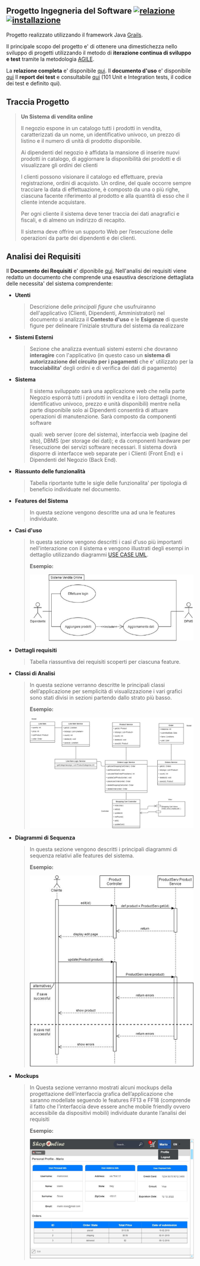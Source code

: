 ## Progetto Ingegneria del Software [![relazione](https://img.shields.io/badge/relazione-disponibile%20in%20pdf-brightgreen)](https://github.com/darkimage/Universita-IngegneriaDelSoftware/raw/master/documents/SistemadiVenditaOnline_LucaFaggion_274857.pdf)[ ![installazione](https://img.shields.io/badge/guida_uso_ed_installazione-disponibile%20in%20pdf-brightgreen)](https://github.com/darkimage/Universita-IngegneriaDelSoftware/raw/master/documents/Istruzioni-Uso-e-Installazione-274857-Faggion-Luca.pdf)

Progetto realizzato utilizzando il framework Java [Grails](https://grails.org/).

Il principale scopo del progetto e' di ottenere una dimestichezza nello sviluppo di progetti utilizzando il metodo di **iterazione continua di sviluppo e test** tramite la metodologia [AGILE]([https://it.wikipedia.org/wiki/Metodologia_agile](https://it.wikipedia.org/wiki/Metodologia_agile)). 

La **relazione completa** e' disponibile [qui](https://github.com/darkimage/Universita-IngegneriaDelSoftware/raw/master/documents/SistemadiVenditaOnline_LucaFaggion_274857.pdf).
Il **documento d'uso** e' disponibile [qui](https://github.com/darkimage/Universita-IngegneriaDelSoftware/raw/master/documents/Istruzioni-Uso-e-Installazione-274857-Faggion-Luca.pdf)
Il **report dei test** e consultabile [qui](https://darkimage.github.io/Universita-IngegneriaDelSoftware/) (101 Unit e Integration tests, il codice dei test e definito qui).

Traccia Progetto
---------------------

> **Un Sistema di vendita online**
> 
> Il negozio espone in un catalogo tutti i prodotti in vendita,
> caratterizzati da un nome, un identificativo univoco, un prezzo di
> listino e il numero di unità di prodotto disponibile.
> 
> Ai dipendenti del negozio è affidata la mansione di inserire nuovi
> prodotti in catalogo, di aggiornare la disponibilità dei prodotti e di
> visualizzare gli ordini dei clienti
> 
> I clienti possono visionare il catalogo ed effettuare, previa
> registrazione, ordini di acquisto. Un ordine, del quale occorre sempre
> tracciare la data di effettuazione, è composto da una o più righe,
> ciascuna facente riferimento al prodotto e alla quantità di esso che
> il cliente intende acquistare.
> 
> Per ogni cliente il sistema deve tener traccia dei dati anagrafici e
> fiscali, e di almeno un indirizzo di recapito.
> 
> Il sistema deve offrire un supporto Web per l’esecuzione delle
> operazioni da parte dei dipendenti e dei clienti.

 Analisi dei Requisiti
-------------------------
Il **Documento dei Requisiti** e' diponibile [qui](https://github.com/darkimage/Universita-IngegneriaDelSoftware/raw/master/documents/SistemadiVenditaOnline_LucaFaggion_274857.pdf).
Nell'analisi dei requisiti viene redatto un documento che comprende una esaustiva descrizione dettagliata delle necessita' del sistema comprendente:

 - **Utenti**
	 > Descrizione delle *principali figure* che usufruiranno dell'applicativo (Clienti, Dipendenti, Amministratori)
	 > nel documento si analizza il **Contesto d'uso** e le **Esigenze** di queste figure per delineare l'iniziale struttura del sistema da realizzare
- **Sistemi Esterni**
	> Sezione che analizza eventuali sistemi esterni che dovranno **interagire** con l'applicativo (in questo caso un **sistema di autorizzazione del circuito per i pagamenti** che e' utilizzato per la **tracciabilita'** degli ordini e di verifica dei dati di pagamento) 
- **Sistema**
	> Il sistema sviluppato sarà una applicazione web che nella parte
	> Negozio esporrà  	tutti i prodotti in vendita e i loro dettagli (nome,
	> identificativo univoco, prezzo e  	unità disponibili) mentre nella
	> parte disponibile solo ai Dipendenti consentirà di  	attuare
	> operazioni di manutenzione. Sarà composto da componenti software 
	> 
	> 
	> 	quali: web server (core del sistema), interfaccia web (pagine del
	> sito), DBMS  	(per storage dei dati);  	e da componenti hardware per
	> l’esecuzione dei servizi software necessari.  	Il sistema dovrà
	> disporre di interfacce web separate per i Clienti (Front End) e i 
	> 	Dipendenti del Negozio (Back End).
- **Riassunto delle funzionalità**
	> Tabella riportante tutte le sigle delle funzionalita' per tipologia di beneficio individuate nel documento.
- **Features del Sistema**
	> In questa sezione vengono descritte una ad una le features individuate.
- **Casi d'uso**
	> In questa sezione vengono descritti i casi d'uso più importanti nell'interazione 
con il sistema e vengono illustrati degli esempi in dettaglio utilizzando diagrammi  [USE CASE UML](https://it.wikipedia.org/wiki/Use_Case_Diagram).
  > 
	>**Esempio:**
  > 
	> ![usecase_diagram](https://github.com/darkimage/Universita-IngegneriaDelSoftware/raw/master/documents/esempio_usecase.png)
- **Dettagli requisiti** 
	> Tabella riassuntiva dei requisiti scoperti per ciascuna feature.
- **Classi di Analisi** 
	> In questa sezione verranno descritte le principali classi
	> dell’applicazione per  semplicità di visualizzazione i vari grafici
	> sono stati divisi in sezioni partendo  dallo strato più basso.
  > 
	> **Esempio:**
  > 
	> ![class_diagram](https://github.com/darkimage/Universita-IngegneriaDelSoftware/raw/master/documents/esempio_class.png)
- **Diagrammi di Sequenza**
	> In questa sezione vengono descritti i principali diagrammi di sequenza
	> relativi  alle features del sistema.
  > 
	> **Esempio:**
  > 
	>	![sequence_diagram](https://github.com/darkimage/Universita-IngegneriaDelSoftware/raw/master/documents/esempio_sequenza.png)
- **Mockups**
	> In Questa sezione verranno mostrati alcuni mockups della progettazione
	> dell’interfaccia grafica dell’applicazione che saranno modellate
	> seguendo le  features FF13 e FF18 (comprende il fatto che
	> l’interfaccia deve essere anche mobile friendly ovvero accessibile da
	> dispositivi mobili) individuate durante  l’analisi dei requisiti
  > 
	> **Esempio:**
  > 
	> ![mockup_example](https://github.com/darkimage/Universita-IngegneriaDelSoftware/raw/master/documents/esempio_mock.png)
<!--stackedit_data:
eyJoaXN0b3J5IjpbNDE1NzE3NTEyXX0=
-->